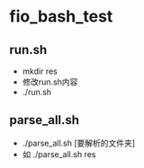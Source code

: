 # fio_bash_test
## run.sh
- mkdir res
- 修改run.sh内容
- ./run.sh
## parse_all.sh
- ./parse_all.sh [要解析的文件夹]
- 如 ./parse_all.sh res
